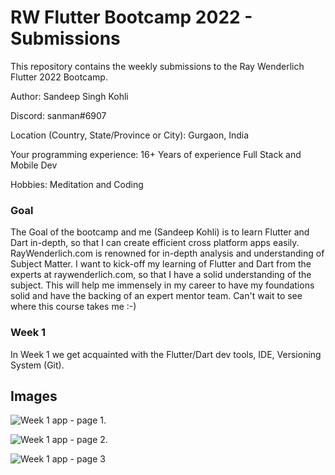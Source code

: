 # RW Flutter Bootcamp 2022 - Submissions
This repository contains the weekly submissions to the Ray Wenderlich Flutter 2022 Bootcamp. 

Author: Sandeep Singh Kohli

Discord: sanman#6907

Location (Country, State/Province or City): Gurgaon, India

Your programming experience: 16+ Years of experience Full Stack and Mobile Dev

Hobbies: Meditation and Coding

### Goal
The Goal of the bootcamp and me (Sandeep Kohli) is to learn Flutter and Dart in-depth, so that I can create efficient cross platform apps easily. RayWenderlich.com is renowned for in-depth analysis and understanding of Subject Matter. I want to kick-off my learning of Flutter and Dart from the experts at raywenderlich.com, so that I have a solid understanding of the subject. This will help me immensely in my career to have my foundations solid and have the backing of an expert mentor team. Can't wait to see where this course takes me :-)


###  Week 1
In Week 1 we get acquainted with the Flutter/Dart dev tools, IDE, Versioning System (Git). 

## Images

![Week 1 app - page 1.](https://drive.google.com/file/d/1-8b1OOxpLagLcftcr0AA8CaSHrw3bMv9/view?usp=sharing "Week 1 app - page 1")

![Week 1 app - page 2.](https://drive.google.com/file/d/1XVOIy2lO1w--sbkBKBdeEKTYC4LLb_h_/view?usp=sharing "Week 1 app - page 2")

![Week 1 app - page 3](https://drive.google.com/file/d/1avooAO-Fh2mYM-axM4w72kJzkeVBgCql/view?usp=sharing "Week 1 app - page 3")
